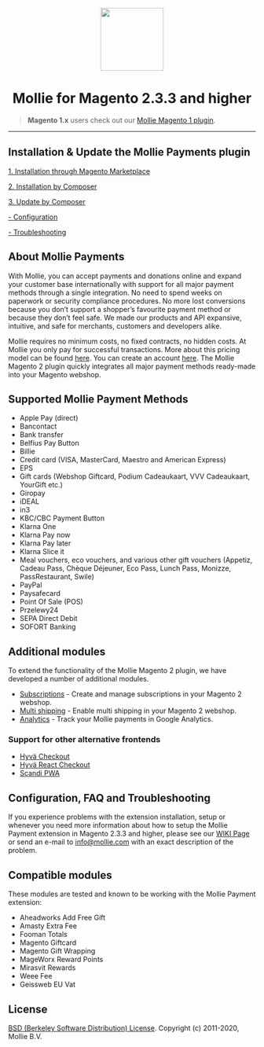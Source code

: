 <p align="center">
  <img src="https://info.mollie.com/hubfs/github/magento-2/logo.png" width="128" height="128"/>
</p>
<h1 align="center">Mollie for Magento 2.3.3 and higher</h1>

> **Magento 1.x** users check out our [Mollie Magento 1 plugin](https://github.com/mollie/Magento).

***

## Installation & Update the Mollie Payments plugin

[1. Installation through Magento Marketplace](https://github.com/mollie/magento2/wiki/Installation-using-Marketplace)

[2. Installation by Composer](https://github.com/mollie/magento2/wiki/Installation-using-Composer)

[3. Update by Composer](https://github.com/mollie/magento2/wiki/Update-through-Composer)

[- Configuration](https://github.com/mollie/magento2/wiki/Configure-the-extension)

[- Troubleshooting](https://github.com/mollie/magento2/wiki/Troubleshooting)

## About Mollie Payments
With Mollie, you can accept payments and donations online and expand your customer base internationally with support for all major payment methods through a single integration. No need to spend weeks on paperwork or security compliance procedures. No more lost conversions because you don’t support a shopper’s favourite payment method or because they don’t feel safe. We made our products and API expansive, intuitive, and safe for merchants, customers and developers alike. 

Mollie requires no minimum costs, no fixed contracts, no hidden costs. At Mollie you only pay for successful transactions. More about this pricing model can be found [here](https://www.mollie.com/en/pricing/). You can create an account [here](https://www.mollie.com/dashboard/signup). The Mollie Magento 2 plugin quickly integrates all major payment methods ready-made into your Magento webshop.

## Supported Mollie Payment Methods

- Apple Pay (direct)
- Bancontact
- Bank transfer
- Belfius Pay Button
- Billie
- Credit card (VISA, MasterCard, Maestro and American Express)
- EPS
- Gift cards (Webshop Giftcard, Podium Cadeaukaart, VVV Cadeaukaart, YourGift etc.)
- Giropay
- iDEAL
- in3
- KBC/CBC Payment Button
- Klarna One
- Klarna Pay now
- Klarna Pay later
- Klarna Slice it
- Meal vouchers, eco vouchers, and various other gift vouchers (Appetiz, Cadeau Pass, Chèque Déjeuner, Eco Pass, Lunch Pass, Monizze, PassRestaurant, Swile)
- PayPal
- Paysafecard
- Point Of Sale (POS)
- Przelewy24
- SEPA Direct Debit
- SOFORT Banking

## Additional modules

To extend the functionality of the Mollie Magento 2 plugin, we have developed a number of additional modules.

- [Subscriptions](https://github.com/mollie/magento2-subscriptions) - Create and manage subscriptions in your Magento 2 webshop.
- [Multi shipping](https://github.com/mollie/magento2-multishipping) - Enable multi shipping in your Magento 2 webshop.
- [Analytics](https://github.com/mollie/magento2-analytics) - Track your Mollie payments in Google Analytics.

### Support for other alternative frontends

- [Hyvä Checkout](https://github.com/mollie/magento2-hyva-compatibility)
- [Hyvä React Checkout](https://github.com/mollie/magento2-hyva-react-checkout)
- [Scandi PWA](https://github.com/mollie/magento2-scandipwa)

## Configuration, FAQ and Troubleshooting
If you experience problems with the extension installation, setup or whenever you need more information about how to setup the Mollie Payment extension in Magento 2.3.3 and higher, please see our [WIKI Page](https://github.com/mollie/magento2/wiki) or send an e-mail to [info@mollie.com](mailto:info@mollie.com) with an exact description of the problem.

## Compatible modules

These modules are tested and known to be working with the Mollie Payment extension:

- Aheadworks Add Free Gift
- Amasty Extra Fee
- Fooman Totals
- Magento Giftcard
- Magento Gift Wrapping
- MageWorx Reward Points
- Mirasvit Rewards
- Weee Fee
- Geissweb EU Vat

## License
[BSD (Berkeley Software Distribution) License](http://www.opensource.org/licenses/bsd-license.php).
Copyright (c) 2011-2020, Mollie B.V.

